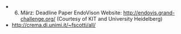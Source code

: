* 06. März: Deadline Paper
EndoVison Website: http://endovis.grand-challenge.org/ (Courtesy of KIT and University Heidelberg)
* http://crema.di.unimi.it/~fscotti/all/
